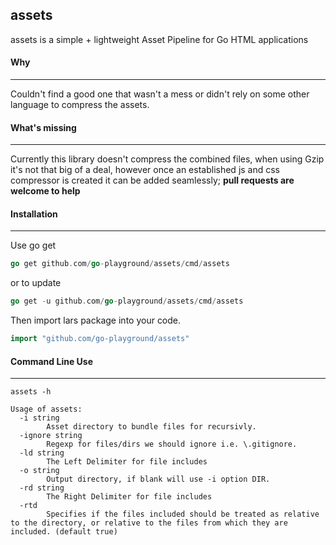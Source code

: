 ## assets

assets is a simple + lightweight Asset Pipeline for Go HTML applications

#### Why
--------
Couldn't find a good one that wasn't a mess or didn't rely on some other language to compress the assets.

#### What's missing
----------
Currently this library doesn't compress the combined files, when using Gzip it's not that big of a deal, however 
once an established js and css compressor is created it can be added seamlessly; **pull requests are welcome to help**

#### Installation
------------------
Use go get
```go
go get github.com/go-playground/assets/cmd/assets
``` 

or to update

```go
go get -u github.com/go-playground/assets/cmd/assets
``` 

Then import lars package into your code.

```go
import "github.com/go-playground/assets"
```

#### Command Line Use
--------------
```
assets -h

Usage of assets:
  -i string
    	Asset directory to bundle files for recursivly.
  -ignore string
    	Regexp for files/dirs we should ignore i.e. \.gitignore.
  -ld string
    	The Left Delimiter for file includes
  -o string
    	Output directory, if blank will use -i option DIR.
  -rd string
    	The Right Delimiter for file includes
  -rtd
    	Specifies if the files included should be treated as relative to the directory, or relative to the files from which they are included. (default true)
  ```
